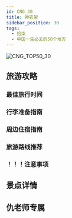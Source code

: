 ```yaml
---
id: CNG_30
title: 神农架
sidebar_position: 30
tags:
  - 拾柒
  - 中国一生必去的50个地方
---
```

![CNG_TOP50_30](/img/love/CNG_TOP50/30.png)

## 旅游攻略

### 最佳旅行时间

### 行李准备指南

### 周边住宿指南

### 旅游路线推荐

### ！！！注意事项

## 景点详情

## 仇老师专属
